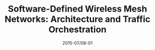 ---
title: "Software-Defined Wireless Mesh Networks: Architecture and Traffic Orchestration"
authors:
- Huawei Huang
- Peng Li
- Song Guo
- Weihua Zhuang

date: "2015-07/08-01"
doi: ""

# Publication type.
# 1 = Conference paper; 2 = Journal article;
# 3 = Preprint Paper; 4 = Report; 5 = Book; 6 = Book section;
# 7 = Thesis; 8 = Patent
publication_types: ["2"]

# Publication name and optional abbreviated publication name.
publication: "*IEEE Network Magazine*"
publication_short: ""

url_pdf: https://ieeexplore.ieee.org/document/7166187
# url_code: 
# url_dataset: 
# url_poster: 
# url_project: 
# url_slides: 
# url_video: 

---